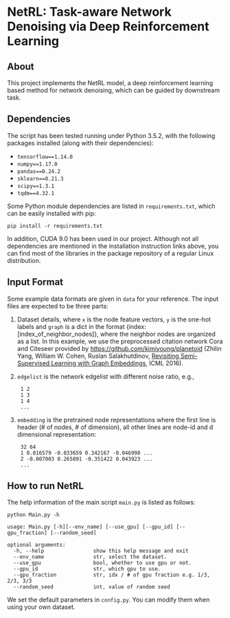NetRL: Task-aware Network Denoising via Deep Reinforcement Learning
===============================================================================

About
-----

This project implements the NetRL model, a deep reinforcement learning based method for network denoising, which can be guided by downstream task.

Dependencies
-----

The script has been tested running under Python 3.5.2, with the following packages installed (along with their dependencies):

- `tensorflow==1.14.0`
- `numpy==1.17.0`
- `pandas==0.24.2`
- `sklearn==0.21.3`
- `scipy==1.3.1`
- `tqdm==4.32.1`

Some Python module dependencies are listed in `requirements.txt`, which can be easily installed with pip:

```
pip install -r requirements.txt
```

In addition, CUDA 9.0 has been used in our project. Although not all dependencies are mentioned in the installation instruction links above, you can find most of the libraries in the package repository of a regular Linux distribution.


Input Format
-----

Some example data formats are given in ```data``` for your reference. The input files are expected to be three parts:

1) Dataset details, where ```x``` is the node feature vectors, ```y``` is the one-hot labels and ```graph``` is a dict in the format {index: [index_of_neighbor_nodes]}, where the neighbor nodes are organized as a list.
In this example, we use the preprocessed citation network Cora and Citeseer provided by https://github.com/kimiyoung/planetoid (Zhilin Yang, William W. Cohen, Ruslan Salakhutdinov, [Revisiting Semi-Supervised Learning with Graph Embeddings](https://arxiv.org/abs/1603.08861), ICML 2016). 

2) ```edgelist``` is the network edgelist with different noise ratio, e.g.,

        1 2
        1 3
        1 4
        ...

3) ```embedding``` is the pretrained node representations where the first line is header (# of nodes, # of dimension), all other lines are node-id and d dimensional representation:

        32 64
        1 0.016579 -0.033659 0.342167 -0.046998 ...
        2 -0.007003 0.265891 -0.351422 0.043923 ...
        ...

How to run NetRL
-----
The help information of the main script ```main.py``` is listed as follows:

    python Main.py -h
    
    usage: Main.py [-h][--env_name] [--use_gpu] [--gpu_id] [--gpu_fraction] [--random_seed]
    
    optional arguments:
      -h, --help                show this help message and exit
      --env_name                str, select the dataset. 
      --use_gpu                 bool, whether to use gpu or not.
      --gpu_id                  str, which gpu to use.
      --gpu_fraction            str, idx / # of gpu fraction e.g. 1/3, 2/3, 3/3
      --random_seed             int, value of random seed

We set the default parameters in ```config.py```. You can modify them when using your own dataset.
